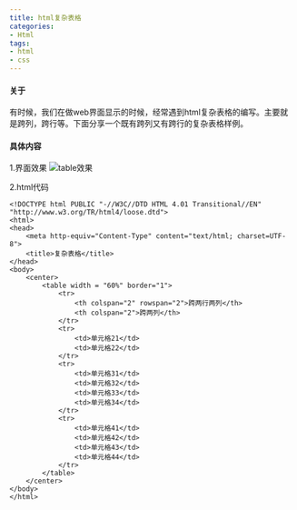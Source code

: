 ```yaml
---
title: html复杂表格
categories: 
- Html
tags:
- html
- css
---
```

#### 关于
有时候，我们在做web界面显示的时候，经常遇到html复杂表格的编写。主要就是跨列，跨行等。下面分享一个既有跨列又有跨行的复杂表格样例。

#### 具体内容
1.界面效果
![table效果](https://note.youdao.com/yws/public/resource/045283fa941846c3cf8f245a0dd3561b/xmlnote/D3FE80ED6E3E4B0C873DD28CC8E51D3B/9371)

2.html代码
```
<!DOCTYPE html PUBLIC "-//W3C//DTD HTML 4.01 Transitional//EN" "http://www.w3.org/TR/html4/loose.dtd">
<html>
<head>
    <meta http-equiv="Content-Type" content="text/html; charset=UTF-8">
    <title>复杂表格</title>
</head>
<body>
    <center>
        <table width = "60%" border="1">
            <tr>
                <th colspan="2" rowspan="2">跨两行两列</th>
                <th colspan="2">跨两列</th>
            </tr>
            <tr>
                <td>单元格21</td>
                <td>单元格22</td>
            </tr>
            <tr>
                <td>单元格31</td>
                <td>单元格32</td>
                <td>单元格33</td>
                <td>单元格34</td>
            </tr>
            <tr>
                <td>单元格41</td>
                <td>单元格42</td>
                <td>单元格43</td>
                <td>单元格44</td>
            </tr>
        </table>                                                                                                                                                                                                           
    </center>
</body>
</html>
```
